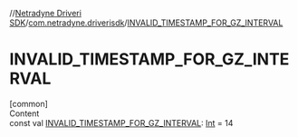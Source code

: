 //[Netradyne Driveri SDK](../index.md)/[com.netradyne.driverisdk](index.md)/[INVALID_TIMESTAMP_FOR_GZ_INTERVAL](-i-n-v-a-l-i-d_-t-i-m-e-s-t-a-m-p_-f-o-r_-g-z_-i-n-t-e-r-v-a-l.md)



# INVALID_TIMESTAMP_FOR_GZ_INTERVAL  
[common]  
Content  
const val [INVALID_TIMESTAMP_FOR_GZ_INTERVAL](-i-n-v-a-l-i-d_-t-i-m-e-s-t-a-m-p_-f-o-r_-g-z_-i-n-t-e-r-v-a-l.md): [Int](https://kotlinlang.org/api/latest/jvm/stdlib/kotlin/-int/index.html) = 14  




